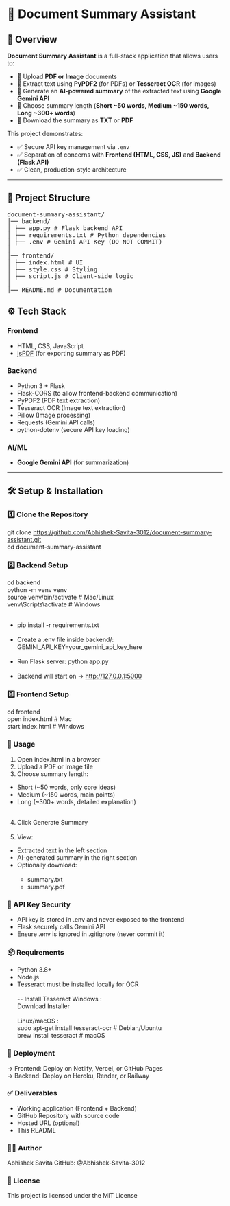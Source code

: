 # 📄 Document Summary Assistant

## 🚀 Overview
**Document Summary Assistant** is a full-stack application that allows users to:

- 📂 Upload **PDF or Image** documents  
- 🔎 Extract text using **PyPDF2** (for PDFs) or **Tesseract OCR** (for images)  
- 🤖 Generate an **AI-powered summary** of the extracted text using **Google Gemini API**  
- 📏 Choose summary length (**Short ~50 words, Medium ~150 words, Long ~300+ words**)  
- 💾 Download the summary as **TXT** or **PDF**  

This project demonstrates:

- ✅ Secure API key management via `.env`  
- ✅ Separation of concerns with **Frontend (HTML, CSS, JS)** and **Backend (Flask API)**  
- ✅ Clean, production-style architecture  

---

## 📂 Project Structure
<pre>
document-summary-assistant/
│── backend/
│ ├── app.py # Flask backend API
│ ├── requirements.txt # Python dependencies
│ ├── .env # Gemini API Key (DO NOT COMMIT)
│
│── frontend/
│ ├── index.html # UI
│ ├── style.css # Styling
│ ├── script.js # Client-side logic
│
│── README.md # Documentation
</pre>

## ⚙️ Tech Stack

### Frontend
- HTML, CSS, JavaScript  
- [jsPDF](https://github.com/parallax/jsPDF) (for exporting summary as PDF)  

### Backend
- Python 3 + Flask  
- Flask-CORS (to allow frontend-backend communication)  
- PyPDF2 (PDF text extraction)  
- Tesseract OCR (Image text extraction)  
- Pillow (Image processing)  
- Requests (Gemini API calls)  
- python-dotenv (secure API key loading)  

### AI/ML
- **Google Gemini API** (for summarization)  

---

## 🛠️ Setup & Installation

### 1️⃣ Clone the Repository

git clone https://github.com/Abhishek-Savita-3012/document-summary-assistant.git <br>
cd document-summary-assistant<br>

### 2️⃣ Backend Setup

cd backend <br>
python -m venv venv <br>
source venv/bin/activate   # Mac/Linux <br>
venv\Scripts\activate      # Windows <br>
<br>
- pip install -r requirements.txt
<br><br>
- Create a .env file inside backend/: <br>
GEMINI_API_KEY=your_gemini_api_key_here
<br><br>
- Run Flask server:
python app.py
<br><br>
- Backend will start on → http://127.0.0.1:5000

### 3️⃣ Frontend Setup

cd frontend <br>
open index.html   # Mac <br>
start index.html  # Windows <br>

### 📖 Usage

1) Open index.html in a browser
2) Upload a PDF or Image file
3) Choose summary length:

- Short (~50 words, only core ideas)
- Medium (~150 words, main points)
- Long (~300+ words, detailed explanation)
<br><br>
4) Click Generate Summary
<br><br>
5) View:
- Extracted text in the left section
- AI-generated summary in the right section
- Optionally download: <br><br>
    - summary.txt <br>
    - summary.pdf <br>

### 🔐 API Key Security

- API key is stored in .env and never exposed to the frontend
- Flask securely calls Gemini API
- Ensure .env is ignored in .gitignore (never commit it)

### 📦 Requirements

- Python 3.8+
- Node.js
- Tesseract must be installed locally for OCR
<br><br>
-- Install Tesseract
Windows : <br>
Download Installer
<br><br>
Linux/macOS : <br>
sudo apt-get install tesseract-ocr  # Debian/Ubuntu <br>
brew install tesseract              # macOS <br>

### 🚀 Deployment

-> Frontend: Deploy on Netlify, Vercel, or GitHub Pages
<br>
-> Backend: Deploy on Heroku, Render, or Railway

### ✅ Deliverables

- Working application (Frontend + Backend)
- GitHub Repository with source code
- Hosted URL (optional)
- This README

### 🙋‍♂️ Author
Abhishek Savita
GitHub: @Abhishek-Savita-3012

### 📄 License
This project is licensed under the MIT License

